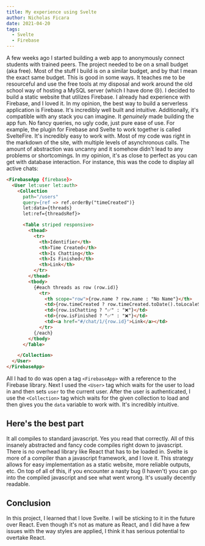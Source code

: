 ```yaml
---
title: My experience using Svelte
author: Nicholas Ficara
date: 2021-04-20
tags: 
  - Svelte
  - Firebase
---
```


A few weeks ago I started building a web app to anonymously connect students with trained peers. The project needed to be on a small budget (aka free). Most of the stuff I build is on a similar budget, and by that I mean the exact same budget. This is good in some ways. It teaches me to be resourceful and use the free tools at my disposal and work around the old school way of hosting a MySQL server (which I have done 😢). I decided to build a static website that utilizes Firebase. I already had experience with Firebase, and I loved it. In my opinion, the best way to build a serverless application is Firebase. It's incredibly well built and intuitive. Additionally, it's compatible with any stack you can imagine. It *genuinely* made building the app fun. No fancy queries, no ugly code, just pure ease of use. For example, the plugin for Firebase and Svelte to work together is called SvelteFire. It's incredibly easy to work with. Most of my code was right in the markdown of the site, with multiple levels of asynchronous calls. The amount of abstraction was uncanny and it somehow didn't lead to any problems or shortcomings. In my opinion, it's as close to perfect as you can get with database interaction. For instance, this was the code to display all active chats:

```html
<FirebaseApp {firebase}>
  <User let:user let:auth>
    <Collection 
      path="/users" 
      query={ref => ref.orderBy("timeCreated")}
      let:data={threads}
      let:ref={threadsRef}>

      <Table striped responsive>
        <thead>
          <tr>
            <th>Identifier</th>
            <th>Time Created</th>
            <th>Is Chatting</th>
            <th>Is Finished</th>
            <th>Link</th>
          </tr>
        </thead>
        <tbody>
          {#each threads as row (row.id)}
            <tr>
              <th scope="row">{row.name ? row.name : "No Name"}</th>
              <td>{row.timeCreated ? row.timeCreated.toDate().toLocaleString() : "..."}</td>
              <td>{row.isChatting ? "✅" : "❌"}</td>
              <td>{row.isFinished ? "✅" : "❌"}</td>
              <td><a href="#/chat/1/{row.id}">Link</a></td>
            </tr>
          {/each}
        </tbody>
      </Table>

    </Collection>
  </User>
</FirebaseApp>
```

All I had to do was open a tag `<FirebaseApp>` with a reference to the Firebase library. Next I used the `<User>` tag which waits for the user to load in and then sets `user` to the current user. After the user is authenticated, I use the `<Collection>` tag which waits for the given collection to load and then gives you the `data` variable to work with. It's incredibly intuitive. 

## Here's the best part

It all compiles to standard javascript. Yes you read that correctly. All of this insanely abstracted and fancy code compiles right down to javascript. There is no overhead library like React that has to be loaded in. Svelte is more of a compiler than a javascript framework, and I love it. This strategy allows for easy implementation as a static website, more reliable outputs, etc. On top of all of this, if you encounter a nasty bug (I haven't) you can go into the compiled javascript and see what went wrong. It's usually decently readable.

## Conclusion

In this project, I learned that I love Svelte. I will be sticking to it in the future over React. Even though it's not as mature as React, and I did have a few issues with the way styles are applied, I think it has serious potential to overtake React. 

